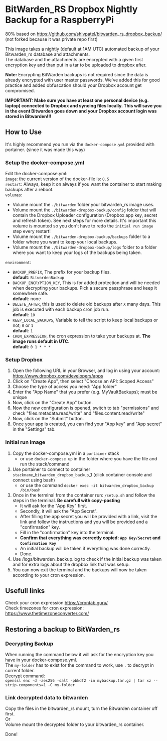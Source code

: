 # BitWarden_RS Dropbox Nightly Backup for a RaspberryPi  
80% based on https://github.com/shivpatel/bitwarden_rs_dropbox_backup/  
(not forked because it was private repo first)  
  
    
This image takes a nightly (default at 1AM UTC) automated backup of your Bitwarden_rs database and attachments.  
The database and the attachments are encrypted with a given first encryption key and than put in a tar to be uploaded to dropbox after.  
  
**Note:** Encrypting BitWarden backups is not required since the data is already encrypted with user master passwords. We've added this for good practice and added obfuscation should your Dropbox account get compromised.  
  
**IMPORTANT: Make sure you have at least one personal device (e.g. laptop) connected to Dropbox and syncing files locally. This will save you in the event Bitwarden goes down and your Dropbox account login was stored in Bitwarden!!!**  

## How to Use  
It's highly recommend you run via the `docker-compose.yml` provided with portainer. (since it was made this way)  

### Setup the docker-compose.yml  
Edit the docker-compose.yml:  
`image`: the current version of the docker-file is: `0.5`  
`restart`: Always, keep it on always if you want the container to start making backups after a reboot.  
`volumes`:  
- Volume mount the `./bitwarden` folder your bitwarden_rs image uses.  
- Volume mount the `./bitwarden-dropbox-backup/config` folder that will contain the Dropbox Uploader configuration (Dropbox app key, secret and refresh token). See next steps for more details. It's important this volume is mounted so you don't have to redo the `initial run image` step every restart!  
- Volume mount the `./bitwarden-dropbox-backup/backups` folder to a folder where you want to keep your local backups.  
- Volume mount the `./bitwarden-dropbox-backup/logs` folder to a folder where you want to keep your logs of the backups being taken.  
  
`environment`:
- `BACKUP_PREFIX`, The prefix for your backup files.  
  **default**: `BitwardenBackup`
- `BACKUP_ENCRYPTION_KEY`, This is for added protection and will be needed when decrypting your backups. Pick a secure passphrase and keep it somewhere safe.  
  **default**: none
- `DELETE_AFTER`,  this is used to delete old backups after `X` many days. This job is executed with each backup cron job run.   
  **default**: `10` 
- `KEEP_LOCAL_BACKUPS`, Variable to tell the script to keep local backups or not; `0` or `1`  
  **default**: `1`
- `CRON_EXPRESSION`, the cron expression to take your backups at. **The image runs default in UTC.**  
  **default**: `0 1 * * *`

### Setup Dropbox  
1. Open the following URL in your Browser, and log in using your account: https://www.dropbox.com/developers/apps  
2. Click on "Create App", then select "Choose an API: Scoped Access"  
3. Choose the type of access you need: "App folder"  
4. Enter the "App Name" that you prefer (e.g. MyVaultBackups); must be unique  
5. Now, click on the "Create App" button.  
6. Now the new configuration is opened, switch to tab "permissions" and check "files.metadata.read/write" and "files.content.read/write"  
7. Now, click on the "Submit" button.  
8. Once your app is created, you can find your "App key" and "App secret" in the "Settings" tab.  
  
### Initial run image  
1. Copy the docker-compose.yml in a `portainer` stack   
    - or use `docker-compose up` in the folder where you have the file and run the stack/command  
2. Use portainer to connect to container `stackname`_`bitwarden_dropbox_backup`_1 (click container console and connect using bash)   
    - or use the command `docker exec -it bitwarden_dropbox_backup /bin/bash`  
3. Once in the terminal from the container run: `/setup.sh` and follow the steps in the terminal. **Be carefull with copy-pasting**  
    - It will ask for the "App Key" first.  
    - Secondly, it will ask the "App Secret".  
    - After filling the app secret you will be provided with a link, visit the link and follow the instructions and you will be provided and a "confirmation" key.  
    - Fill in the "confirmation" key into the terminal.  
    - **Confirm that everything was correctly copied: `App Key/Secret` and `Confirmation Key`**  
    - An initial backup will be taken if everything was done correctly.  
    - Done.  
4. Use /logs/bitwarden_backup.log to check if the initial backup was taken and for extra logs about the dropbox link that was setup.  
5. You can now exit the terminal and the backups will now be taken according to your cron expression.  
  
## Usefull links  
Check your cron expression https://crontab.guru/  
Check timezones for cron expression: https://www.thetimezoneconverter.com/  
  
## Restoring a backup to BitWarden_rs  
### Decrypting Backup  
When running the command below it will ask for the encryption key you have in your docker-compose.yml.  
The `my-folder` has to exist for the command to work, use `.` to decrypt in current folder.  
Decrypt command:  
`openssl enc -d -aes256 -salt -pbkdf2 -in mybackup.tar.gz | tar xz --strip-components=1 -C my-folder`  
  
### Link decrypted data to bitwarden  
Copy the files in the bitwarden_rs mount, turn the Bitwarden container off first.  
Or  
Volume mount the decrypted folder to your bitwarden_rs container.  
  
Done!  
